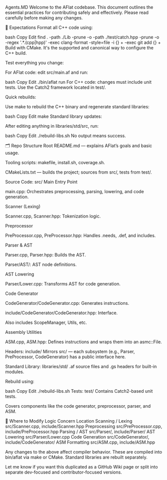 Agents.MD
Welcome to the AFlat codebase. This document outlines the essential practices for contributing safely and effectively. Please read carefully before making any changes.

🚧 Expectations
Format all C++ code using:

bash
Copy
Edit
find . -path ./Lib -prune -o -path ./test/catch.hpp -prune -o -regex '.*\.\(cpp\|hpp\)' -exec clang-format -style=file -i {} \+ -exec git add {} \+
Build with CMake. It's the supported and canonical way to configure the C++ build.

Test everything you change:

For AFlat code: edit src/main.af and run:

bash
Copy
Edit
./bin/aflat run
For C++ code: changes must include unit tests. Use the Catch2 framework located in test/.

Quick rebuilds:

Use make to rebuild the C++ binary and regenerate standard libraries:

bash
Copy
Edit
make
Standard library updates:

After editing anything in libraries/std/src, run:

bash
Copy
Edit
./rebuild-libs.sh
No output means success.

🗂️ Repo Structure
Root
README.md — explains AFlat’s goals and basic usage.

Tooling scripts: makefile, install.sh, coverage.sh.

CMakeLists.txt — builds the project; sources from src/, tests from test/.

Source Code: src/
Main Entry Point

main.cpp: Orchestrates preprocessing, parsing, lowering, and code generation.

Scanner (Lexing)

Scanner.cpp, Scanner.hpp: Tokenization logic.

Preprocessor

PreProcessor.cpp, PreProcessor.hpp: Handles .needs, .def, and includes.

Parser & AST

Parser.cpp, Parser.hpp: Builds the AST.

Parser/AST/: AST node definitions.

AST Lowering

Parser/Lower.cpp: Transforms AST for code generation.

Code Generator

CodeGenerator/CodeGenerator.cpp: Generates instructions.

include/CodeGenerator/CodeGenerator.hpp: Interface.

Also includes ScopeManager, Utils, etc.

Assembly Utilities

ASM.cpp, ASM.hpp: Defines instructions and wraps them into an asmc::File.

Headers: include/
Mirrors src/ — each subsystem (e.g., Parser, PreProcessor, CodeGenerator) has a public interface here.

Standard Library: libraries/std/
.af source files and .gs headers for built-in modules.

Rebuild using:

bash
Copy
Edit
./rebuild-libs.sh
Tests: test/
Contains Catch2-based unit tests.

Covers components like the code generator, preprocessor, parser, and ASM.

🧭 Where to Modify Logic
Concern	Location
Scanning / Lexing	src/Scanner.cpp, include/Scanner.hpp
Preprocessing	src/PreProcessor.cpp, include/PreProcessor.hpp
Parsing / AST	src/Parser/, include/Parser/
AST Lowering	src/Parser/Lower.cpp
Code Generation	src/CodeGenerator/, include/CodeGenerator/
ASM Formatting	src/ASM.cpp, include/ASM.hpp

Any changes to the above affect compiler behavior. These are compiled into bin/aflat via make or CMake. Standard libraries are rebuilt separately.

Let me know if you want this duplicated as a GitHub Wiki page or split into separate dev-focused and contributor-focused versions.

